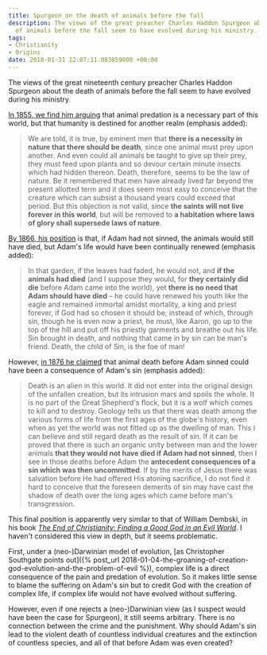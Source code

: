```yaml
---
title: Spurgeon on the death of animals before the fall
description: The views of the great preacher Charles Haddon Spurgeon about the death
  of animals before the fall seem to have evolved during his ministry.
tags:
- Christianity
- Origins
date: 2018-01-31 12:07:11.083859000 +00:00
---
```

The views of the great nineteenth century preacher Charles Haddon Spurgeon about the death of animals before the fall seem to have evolved during his ministry.

[In 1855, we find him arguing](http://www.spurgeongems.org/vols1-3/chs43.pdf) that animal predation is a necessary part of this world, but that humanity is destined for another realm (emphasis added):

> We are told, it is true, by eminent men that **there is a necessity in nature that there should be death**, since one animal must prey upon another. And even could all animals be taught to give up their prey, they must feed upon plants and so devour certain minute insects which had hidden thereon. Death, therefore, seems to be the law of nature. Be it remembered that men have already lived far beyond the present allotted term and it does seem most easy to conceive that the creature which can subsist a thousand years could exceed that period. But this objection is not valid, since **the saints will not live forever in this world**, but will be removed to **a habitation where laws of glory shall supersede laws of nature**.

[By 1866, his position](http://www.spurgeongems.org/vols10-12/chs721.pdf) is that, if Adam had not sinned, the animals would still have died, but Adam's life would have been continually renewed (emphasis added):

> In that garden, if the leaves had faded, he would not, and **if the animals had died** (and I suppose they would, for **they certainly did die** before Adam came into the world), yet **there is no need that Adam should have died** &ndash; he could have renewed his youth like the eagle and remained immortal amidst mortality, a king and priest forever, if God had so chosen it should be; instead of which, through sin, though he is even now a priest, he must, like Aaron, go up to the top of the hill and put off his priestly garments and breathe out his life. Sin brought in death, and nothing that came in by sin can be man's friend. Death, the child of Sin, is the foe of man!

However, [in 1876 he claimed](http://www.spurgeongems.org/vols22-24/chs1329.pdf) that animal death before Adam sinned could have been a consequence of Adam's sin (emphasis added):

> Death is an alien in this world. It did not enter into the original design of the unfallen creation, but its intrusion mars and spoils the whole. It is no part of the Great Shepherd's flock, but it is a wolf which comes to kill and to destroy. Geology tells us that there was death among the various forms of life from the first ages of the globe's history, even when as yet the world was not fitted up as the dwelling of man. This I can believe and still regard death as the result of sin. If it can be proved that there is such an organic unity between man and the lower animals **that they would not have died if Adam had not sinned**, then I see in those deaths before Adam the **antecedent consequences of a sin which was then uncommitted**. If by the merits of Jesus there was salvation before He had offered His atoning sacrifice, I do not find it hard to conceive that the foreseen demerits of sin may have cast the shadow of death over the long ages which came before man's transgression.

This final position is apparently very similar to that of William Dembski, in his book [_The End of Christianity: Finding a Good God in an Evil World_](http://www.bhacademic.com/product/the-end-of-christianity/). I haven't considered this view in depth, but it seems problematic.

First, under a (neo-)Darwinian model of evolution, [as Christopher Southgate points out]({% post_url 2018-01-04-the-groaning-of-creation-god-evolution-and-the-problem-of-evil %}), complex life is a direct consequence of the pain and predation of evolution. So it makes little sense to blame the suffering on Adam's sin but to credit God with the creation of complex life, if complex life would not have evolved without suffering.

However, even if one rejects a (neo-)Darwinian view (as I suspect would have been the case for Spurgeon), it still seems arbitrary. There is no connection between the crime and the punishment. Why should Adam's sin lead to the violent death of countless individual creatures and the extinction of countless species, and all of that before Adam was even created?
